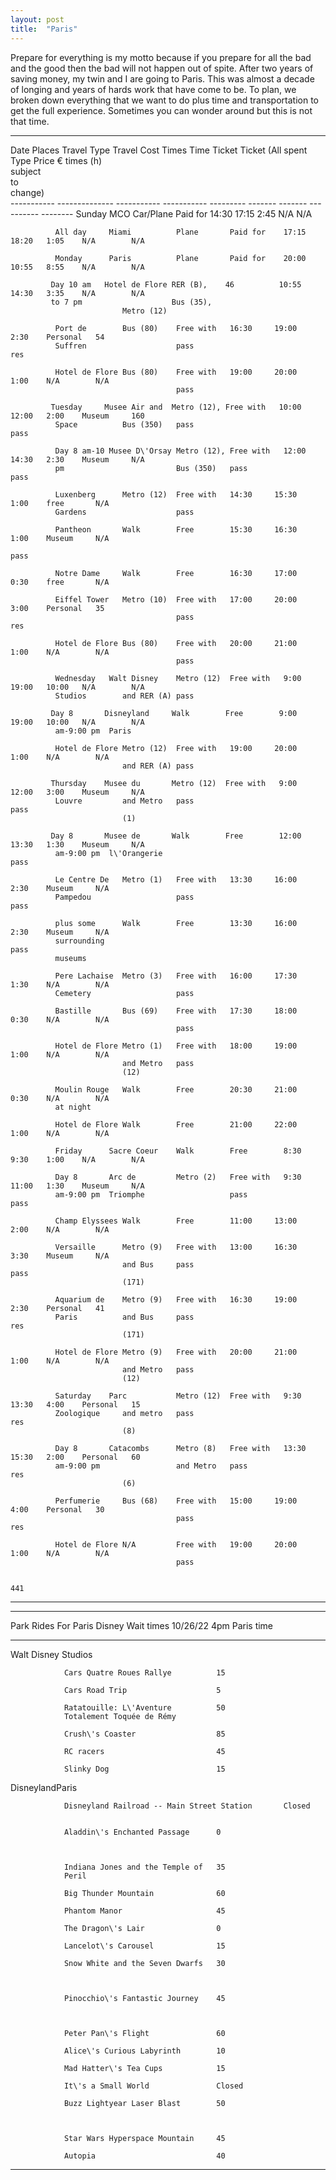 ```yaml
---
layout: post
title:  "Paris"
---
```

Prepare for everything is my motto because if you prepare for all the bad and the good then the bad will not happen out of spite. After two years of saving money, my twin and I are going to Paris. This was almost a decade of longing and years of hards work that have come to be. To plan, we broken down everything that we want to do plus time and transportation to get the full experience. Sometimes you can wonder around but this is not that time.  


  
  ------------------------------------------------------------------------------------------------
  Date        Places         Travel Type Travel Cost Times             Time    Ticket     Ticket
                                                     (All              spent   Type       Price €
                                                     times             (h)                
                                                     subject                              
                                                     to                                   
                                                     change)                              
            ----------- -------------- ----------- ----------- --------- ------- ------- ---------- --------
              Sunday      MCO            Car/Plane   Paid for    14:30     17:15   2:45    N/A        N/A

              All day     Miami          Plane       Paid for    17:15     18:20   1:05    N/A        N/A

              Monday      Paris          Plane       Paid for    20:00     10:55   8:55    N/A        N/A

             Day 10 am   Hotel de Flore RER (B),    46          10:55     14:30   3:35    N/A        N/A
             to 7 pm                    Bus (35),                                                    
                             Metro (12)                                                   

              Port de        Bus (80)    Free with   16:30     19:00   2:30    Personal   54
              Suffren                    pass                                  res        

              Hotel de Flore Bus (80)    Free with   19:00     20:00   1:00    N/A        N/A
                                         pass                                             

             Tuesday     Musee Air and  Metro (12), Free with   10:00     12:00   2:00    Museum     160
              Space          Bus (350)   pass                                  pass       

              Day 8 am-10 Musee D\'Orsay Metro (12), Free with   12:00     14:30   2:30    Museum     N/A
              pm                         Bus (350)   pass                                  pass       

              Luxenberg      Metro (12)  Free with   14:30     15:30   1:00    free       N/A
              Gardens                    pass                                             

              Pantheon       Walk        Free        15:30     16:30   1:00    Museum     N/A
                                                                                     pass       

              Notre Dame     Walk        Free        16:30     17:00   0:30    free       N/A

              Eiffel Tower   Metro (10)  Free with   17:00     20:00   3:00    Personal   35
                                         pass                                  res        

              Hotel de Flore Bus (80)    Free with   20:00     21:00   1:00    N/A        N/A
                                         pass                                             

              Wednesday   Walt Disney    Metro (12)  Free with   9:00      19:00   10:00   N/A        N/A
              Studios        and RER (A) pass                                             

             Day 8       Disneyland     Walk        Free        9:00      19:00   10:00   N/A        N/A
              am-9:00 pm  Paris                                                                       

              Hotel de Flore Metro (12)  Free with   19:00     20:00   1:00    N/A        N/A
                             and RER (A) pass                                             

             Thursday    Musee du       Metro (12)  Free with   9:00      12:00   3:00    Museum     N/A
              Louvre         and Metro   pass                                  pass       
                             (1)                                                          

             Day 8       Musee de       Walk        Free        12:00     13:30   1:30    Museum     N/A
              am-9:00 pm  l\'Orangerie                                                     pass       

              Le Centre De   Metro (1)   Free with   13:30     16:00   2:30    Museum     N/A
              Pampedou                   pass                                  pass       

              plus some      Walk        Free        13:30     16:00   2:30    Museum     N/A
              surrounding                                                      pass       
              museums                                                                     

              Pere Lachaise  Metro (3)   Free with   16:00     17:30   1:30    N/A        N/A
              Cemetery                   pass                                             

              Bastille       Bus (69)    Free with   17:30     18:00   0:30    N/A        N/A
                                         pass                                             

              Hotel de Flore Metro (1)   Free with   18:00     19:00   1:00    N/A        N/A
                             and Metro   pass                                             
                             (12)                                                         

              Moulin Rouge   Walk        Free        20:30     21:00   0:30    N/A        N/A
              at night                                                                    

              Hotel de Flore Walk        Free        21:00     22:00   1:00    N/A        N/A

              Friday      Sacre Coeur    Walk        Free        8:30      9:30    1:00    N/A        N/A

              Day 8       Arc de         Metro (2)   Free with   9:30      11:00   1:30    Museum     N/A
              am-9:00 pm  Triomphe                   pass                                  pass       

              Champ Elyssees Walk        Free        11:00     13:00   2:00    N/A        N/A

              Versaille      Metro (9)   Free with   13:00     16:30   3:30    Museum     N/A
                             and Bus     pass                                  pass       
                             (171)                                                        

              Aquarium de    Metro (9)   Free with   16:30     19:00   2:30    Personal   41
              Paris          and Bus     pass                                  res        
                             (171)                                                        

              Hotel de Flore Metro (9)   Free with   20:00     21:00   1:00    N/A        N/A
                             and Metro   pass                                             
                             (12)                                                         

              Saturday    Parc           Metro (12)  Free with   9:30      13:30   4:00    Personal   15
              Zoologique     and metro   pass                                  res        
                             (8)                                                          

              Day 8       Catacombs      Metro (8)   Free with   13:30     15:30   2:00    Personal   60
              am-9:00 pm                 and Metro   pass                                  res        
                             (6)                                                          

              Perfumerie     Bus (68)    Free with   15:00     19:00   4:00    Personal   30
                                         pass                                  res        

              Hotel de Flore N/A         Free with   19:00     20:00   1:00    N/A        N/A
                                         pass                                             

                                                                                          441
  ------------------------------------------------------------------------------------------------

  -----------------------------------------------------------------------
  Park          Rides For Paris Disney            Wait times 10/26/22 4pm
                                                  Paris time
  ------------- --------------------------------- -----------------------
                                                  

                                                  

                                                  

                                                  

                                                  

                                                  

  Walt Disney Studios                                         
  
                Cars Quatre Roues Rallye          15
  
                Cars Road Trip                    5

                Ratatouille: L\'Aventure          50
                Totalement Toquée de Rémy         

                Crush\'s Coaster                  85

                RC racers                         45

                Slinky Dog                        15

                                                  

  DisneylandParis     
  
                Disneyland Railroad -- Main Street Station       Closed
                             

                Aladdin\'s Enchanted Passage      0

                                                  

                Indiana Jones and the Temple of   35
                Peril                             

                Big Thunder Mountain              60

                Phantom Manor                     45

                The Dragon\'s Lair                0

                Lancelot\'s Carousel              15

                Snow White and the Seven Dwarfs   30

                                                  

                Pinocchio\'s Fantastic Journey    45

                                                  

                Peter Pan\'s Flight               60

                Alice\'s Curious Labyrinth        10

                Mad Hatter\'s Tea Cups            15

                It\'s a Small World               Closed

                Buzz Lightyear Laser Blast        50

                                                  

                Star Wars Hyperspace Mountain     45

                Autopia                           40

                                                  
  -----------------------------------------------------------------------
